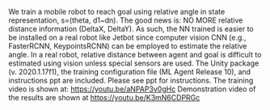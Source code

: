 We train a mobile robot to reach goal using relative angle in state representation, s=(theta, d1~dn). The good news is: NO MORE relative distance information (DeltaX, DeltaY). As such, the NN trained is easier to be installed on a real robot like Jetbot since computer vision CNN (e.g., FasterRCNN, KeypointsRCNN) can be employed to estimate the relative angle. In a real robot, relative distance between agent and goal is difficult to estimated using vision unless special sensors are used.
The Unity package (v. 2020.1.17f1), the training configuration file (ML Agent Release 10), and instructions ppt are included. Please see ppt for instructions.
The training video is shown at: https://youtu.be/aNPAP3v0gHc
Demonstration video of the results are shown at https://youtu.be/K3mN6CDPRGc
